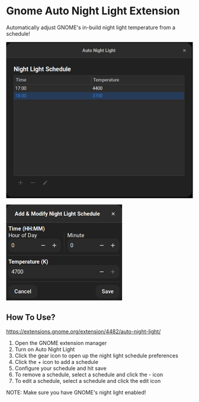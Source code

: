 # Gnome Auto Night Light Extension

Automatically adjust GNOME's in-build night light temperature from a schedule!

![gnome-shell-screenshot-CNFL90](./images/gnome-shell-screenshot-CNFL90.png)

![gnome-shell-screenshot-848I90](./images/gnome-shell-screenshot-848I90.png)

## How To Use?

https://extensions.gnome.org/extension/4482/auto-night-light/  

1. Open the GNOME extension manager 
2. Turn on Auto Night Light 
3. Click the gear icon to open up the night light schedule preferences 
4. Click the + icon to add a schedule 
5. Configure your schedule and hit save 
6. To remove a schedule, select a schedule and click the - icon 
7. To edit a schedule, select a schedule and click the edit icon 

NOTE: Make sure you have GNOME's night light enabled! 
